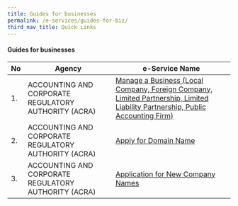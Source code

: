 ```yaml
---
title: Guides for businesses
permalink: /e-services/guides-for-biz/
third_nav_title: Quick Links
---
```


#### Guides for businesses

| **No** | **Agency** | **e-Service Name** |
| -- | -- | -- |
|1.|ACCOUNTING AND CORPORATE REGULATORY AUTHORITY (ACRA)| <a href="https://www.bizfile.gov.sg" target="_blank">Manage a Business (Local Company, Foreign Company, Limited Partnership, Limited Liability Partnership, Public Accounting Firm)</a> |
|2.|ACCOUNTING AND CORPORATE REGULATORY AUTHORITY (ACRA)| <a href="https://www.bizfile.gov.sg" target="_blank">Apply for Domain Name</a>  |
|3.|ACCOUNTING AND CORPORATE REGULATORY AUTHORITY (ACRA)| <a href="https://www.bizfile.gov.sg" target="_blank">Application for New Company Names</a> |

